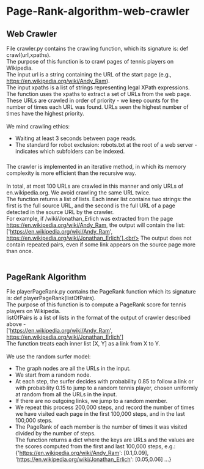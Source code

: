 # Page-Rank-algorithm-web-crawler<br/>

## Web Crawler

File crawler.py contains the crawling function, which its signature is: def crawl(url,xpaths).<br/>
The purpose of this function is to crawl pages of tennis players on Wikipedia.<br/>
The input url is a string containing the URL of the start page (e.g., https://en.wikipedia.org/wiki/Andy_Ram).<br/>
The input xpaths is a list of strings representing legal XPath expressions.<br/>
The function uses the xpaths to extract a set of URLs from the web page.<br/>
These URLs are crawled in order of priority - we keep counts for the number of times each URL was found. URLs seen the highest number of times have the highest priority.<br/><br/>
We mind crawling ethics:<br/>
* Waiting at least 3 seconds between page reads.<br/>
* The standard for robot exclusion: robots.txt at the root of a web server - indicates which subfolders can be indexed.
#####
The crawler is implemented in an iterative method, in which its memory complexity is more efficient than the recursive way.<br/><br/>
In total, at most 100 URLs are crawled in this manner and only URLs of en.wikipedia.org. We avoid crawling the same URL twice.<br/>
The function returns a list of lists. Each inner list contains two strings: the first is the full source URL,
and the second is the full URL of a page detected in the source URL by the crawler.<br/>
For example, if /wiki/Jonathan_Erlich was extracted from the page https://en.wikipedia.org/wiki/Andy_Ram, the output will contain the list:
['https://en.wikipedia.org/wiki/Andy_Ram', https://en.wikipedia.org/wiki/Jonathan_Erlich'].<br/>
The output does not contain repeated pairs, even if some link appears on the source page more than once.<br/><br/>


## PageRank Algorithm

File playerPageRank.py contains the PageRank function which its signature is: def playerPageRank(listOfPairs).<br/>
The purpose of this function is to compute a PageRank score for tennis players on Wikipedia.<br/>
listOfPairs is a list of lists in the format of the output of crawler described above - <br/>
['https://en.wikipedia.org/wiki/Andy_Ram', https://en.wikipedia.org/wiki/Jonathan_Erlich']<br/>
The function treats each inner list [X, Y] as a link from X to Y.<br/><br/>
We use the random surfer model:<br/>
* The graph nodes are all the URLs in the input.<br/>
* We start from a random node.<br/>
* At each step, the surfer decides with probability 0.85 to follow a link or with probability 0.15 to jump to a random tennis player, chosen uniformly at random from all the URLs in the input.<br/>
* If there are no outgoing links, we jump to a random member.<br/>
* We repeat this process 200,000 steps, and record the number of times we have visited each page in the first 100,000 steps, and in the last 100,000 steps.<br/>
* The PageRank of each member is the number of times it was visited divided by the number of steps.<br/>
The function returns a dict where the keys are URLs and the values are the scores computed from the first and last 100,000 steps, e.g.: {'https://en.wikipedia.org/wiki/Andy_Ram': [0.1,0.09], 'https://en.wikipedia.org/wiki/Jonathan_Erlich': [0.05,0.06] ...}
